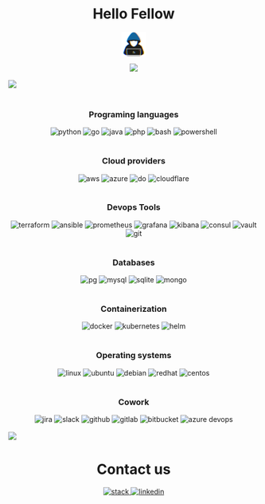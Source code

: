 <div align="center">
  <h1> Hello Fellow </h1>
  <picture><img src="https://github.com/0xAbdulKhalid/0xAbdulKhalid/raw/main/assets/mdImages/about_me.gif" width = 50px align="center"></picture>
</div>

<p align="center">
  <a href="https://github.com/DenverCoder1/readme-typing-svg"><img src="https://readme-typing-svg.herokuapp.com?font=Time+New+Roman&color=cyan&size=25&center=true&vCenter=true&width=600&height=100&lines=I+am+a+devops+and+backend+engineer,;Who+loves+coding,;and+art+:)"></a>
</p>

<img src="https://user-images.githubusercontent.com/73097560/115834477-dbab4500-a447-11eb-908a-139a6edaec5c.gif"><br><br>

<div align="center">
  <h3> Programing languages </h3>
</div>
<div align="center">
  <img alt="python" width="40px" src="https://cdn.jsdelivr.net/gh/devicons/devicon@latest/icons/python/python-original.svg" />
  <img alt="go" width="40px" src="https://cdn.jsdelivr.net/gh/devicons/devicon@latest/icons/go/go-original.svg" />
  <img alt="java" width="40px" src="https://cdn.jsdelivr.net/gh/devicons/devicon@latest/icons/java/java-original.svg" />
  <img alt="php" width="40px" src="https://cdn.jsdelivr.net/gh/devicons/devicon@latest/icons/php/php-original.svg" />
  <img alt="bash" width="40px" src="https://cdn.jsdelivr.net/gh/devicons/devicon@latest/icons/bash/bash-original.svg" />
  <img alt="powershell" width="40px" src="https://cdn.jsdelivr.net/gh/devicons/devicon@latest/icons/powershell/powershell-original.svg" />
</div>

<br>

<div align="center">
  <h3> Cloud providers </h3>
</div>
<div align="center">
  <img alt="aws" width="40px" src="https://cdn.jsdelivr.net/gh/devicons/devicon@latest/icons/amazonwebservices/amazonwebservices-original-wordmark.svg" />
  <img alt="azure" width="40px" src="https://cdn.jsdelivr.net/gh/devicons/devicon@latest/icons/azure/azure-original.svg" />
  <img alt="do" width="40px" src="https://cdn.jsdelivr.net/gh/devicons/devicon@latest/icons/digitalocean/digitalocean-original.svg" />
  <img alt="cloudflare" width="40px" src="https://cdn.jsdelivr.net/gh/devicons/devicon@latest/icons/cloudflare/cloudflare-original.svg" />
</div>

<br>

<div align="center">
  <h3> Devops Tools </h3>
</div>
<div align="center">
  <img alt="terraform" width="40px" src="https://cdn.jsdelivr.net/gh/devicons/devicon@latest/icons/terraform/terraform-original.svg" />
  <img alt="ansible" width="40px" src="https://cdn.jsdelivr.net/gh/devicons/devicon@latest/icons/ansible/ansible-original.svg" />
  <img alt="prometheus" width="40px" src="https://cdn.jsdelivr.net/gh/devicons/devicon@latest/icons/prometheus/prometheus-original.svg" />
  <img alt="grafana" width="40px" src="https://cdn.jsdelivr.net/gh/devicons/devicon@latest/icons/grafana/grafana-original.svg" />
  <img alt="kibana" width="40px" src="https://cdn.jsdelivr.net/gh/devicons/devicon@latest/icons/kibana/kibana-original.svg" /> 
  <img alt="consul" width="40px" src="https://cdn.jsdelivr.net/gh/devicons/devicon@latest/icons/consul/consul-original.svg" />
  <img alt="vault" width="40px" src="https://cdn.jsdelivr.net/gh/devicons/devicon@latest/icons/vault/vault-original.svg" />
  <img alt="git" width="40px" src="https://cdn.jsdelivr.net/gh/devicons/devicon@latest/icons/git/git-original.svg" />
</div>

<br>

<div align="center">
  <h3> Databases </h3>
</div>
<div align="center">
  <img alt="pg" width="40px" src="https://cdn.jsdelivr.net/gh/devicons/devicon@latest/icons/postgresql/postgresql-original.svg" />
  <img alt="mysql" width="40px" src="https://cdn.jsdelivr.net/gh/devicons/devicon@latest/icons/mysql/mysql-original.svg" />
  <img alt="sqlite" width="40px" src="https://cdn.jsdelivr.net/gh/devicons/devicon@latest/icons/sqlite/sqlite-original.svg" />
  <img alt="mongo" width="40px" src="https://cdn.jsdelivr.net/gh/devicons/devicon@latest/icons/mongodb/mongodb-original.svg" /
  <img alt="elastic" width="40px" src="https://cdn.jsdelivr.net/gh/devicons/devicon@latest/icons/elasticsearch/elasticsearch-original.svg" />
</div>

<br>

<div align="center">
  <h3> Containerization </h3>
</div>
<div align="center">
  <img alt="docker" width="40px" src="https://cdn.jsdelivr.net/gh/devicons/devicon@latest/icons/docker/docker-original.svg" />
  <img alt="kubernetes" width="40px" src="https://cdn.jsdelivr.net/gh/devicons/devicon@latest/icons/kubernetes/kubernetes-original.svg" />
  <img alt="helm" width="40px" src="https://cdn.jsdelivr.net/gh/devicons/devicon@latest/icons/helm/helm-original.svg" />
</div>

<br>

<div align="center">
  <h3> Operating systems </h3>
</div>
<div align="center">
  <img alt="linux" width="40px" src="https://cdn.jsdelivr.net/gh/devicons/devicon@latest/icons/linux/linux-original.svg" />
  <img alt="ubuntu" width="40px" src="https://cdn.jsdelivr.net/gh/devicons/devicon@latest/icons/ubuntu/ubuntu-original.svg" />
  <img alt="debian" width="40px" src="https://cdn.jsdelivr.net/gh/devicons/devicon@latest/icons/debian/debian-original.svg" />
  <img alt="redhat" width="40px" src="https://cdn.jsdelivr.net/gh/devicons/devicon@latest/icons/redhat/redhat-original.svg" />
  <img alt="centos" width="40px" src="https://cdn.jsdelivr.net/gh/devicons/devicon@latest/icons/centos/centos-original.svg" />
</div>

<br>

<div align="center">
  <h3> Cowork  </h3>
</div>
<div align="center">
  <img alt="jira" width="40px" src="https://cdn.jsdelivr.net/gh/devicons/devicon@latest/icons/jira/jira-original.svg" />
  <img alt="slack" width="40px" src="https://cdn.jsdelivr.net/gh/devicons/devicon@latest/icons/slack/slack-original.svg" />
  <img alt="github" width="40px" src="https://cdn.jsdelivr.net/gh/devicons/devicon@latest/icons/github/github-original.svg" />
  <img alt="gitlab" width="40px" src="https://cdn.jsdelivr.net/gh/devicons/devicon@latest/icons/gitlab/gitlab-original.svg" />
  <img alt="bitbucket" width="40px" src="https://cdn.jsdelivr.net/gh/devicons/devicon@latest/icons/bitbucket/bitbucket-original.svg" />
  <img alt="azure devops" width="40px" src="https://cdn.jsdelivr.net/gh/devicons/devicon@latest/icons/azuredevops/azuredevops-original.svg" />
</div>

<br>

<img src="https://user-images.githubusercontent.com/73097560/115834477-dbab4500-a447-11eb-908a-139a6edaec5c.gif">

<h1 align="center"> Contact us </h1> 

<div align="center">
  <a target="_blank" href="https://stackoverflow.com/users/7207673/juan-kabbali">
    <img alt="stack" width="40px" src="https://cdn.jsdelivr.net/gh/devicons/devicon@latest/icons/stackoverflow/stackoverflow-original.svg" />
  </a>
  <a target="_blank" href="https://www.linkedin.com/in/jp-aguirre/">
    <img alt="linkedin" width="40px" src="https://cdn.jsdelivr.net/gh/devicons/devicon@latest/icons/linkedin/linkedin-original.svg" />
  </a>
</div>

